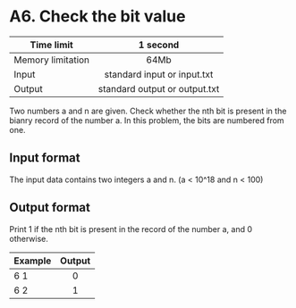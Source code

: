 # A6. Check the bit value


| Time limit     | 1 second           |
| ------------- |:-------------:|
|  Memory limitation   | 64Mb| 
| Input  | standard input or input.txt | 
| Output | standard output or output.txt | 

Two numbers a and n are given. Check whether the nth bit is present in the bianry record of the number a. In this problem, the bits are numbered from one.

## **Input format**

The input data contains two integers a and n. (a < 10^18 and n < 100)

## **Output format**

Print 1 if the nth bit is present in the record of the number a, and 0 otherwise.


| Example    | Output        |
| ------------- |:-------------:|
|6 1|  0|
|6 2 | 1 |





